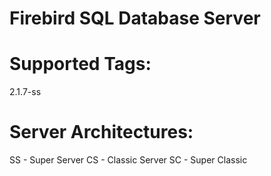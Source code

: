 # Firebird SQL Database Server

# Supported Tags:
2.1.7-ss

# Server Architectures:
SS - Super Server
CS - Classic Server
SC - Super Classic
